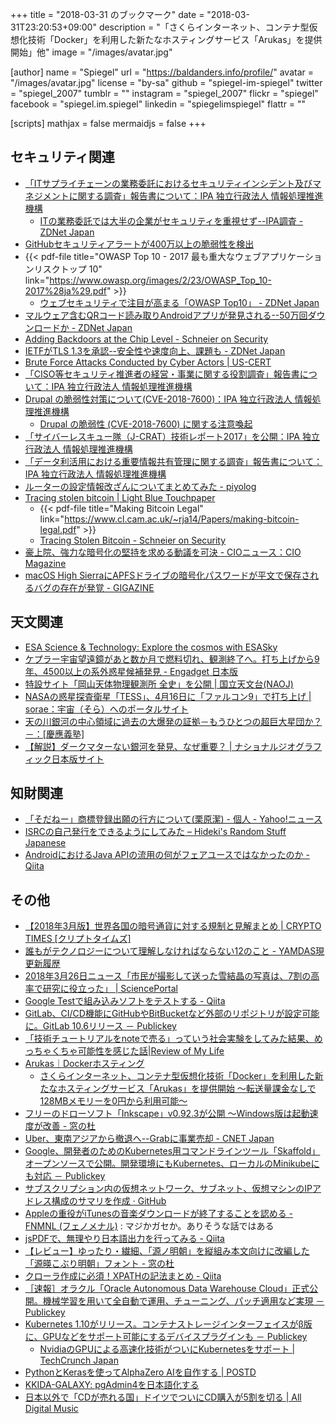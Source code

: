 +++
title = "2018-03-31 のブックマーク"
date =  "2018-03-31T23:20:53+09:00"
description = "「さくらインターネット、コンテナ型仮想化技術「Docker」を利用した新たなホスティングサービス「Arukas」を提供開始」他"
image = "/images/avatar.jpg"

[author]
name      = "Spiegel"
url       = "https://baldanders.info/profile/"
avatar    = "/images/avatar.jpg"
license   = "by-sa"
github    = "spiegel-im-spiegel"
twitter   = "spiegel_2007"
tumblr    = ""
instagram = "spiegel_2007"
flickr    = "spiegel"
facebook  = "spiegel.im.spiegel"
linkedin  = "spiegelimspiegel"
flattr    = ""

[scripts]
  mathjax = false
  mermaidjs = false
+++

## セキュリティ関連

- [「ITサプライチェーンの業務委託におけるセキュリティインシデント及びマネジメントに関する調査」報告書について：IPA 独立行政法人 情報処理推進機構](https://www.ipa.go.jp/security/fy29/reports/scrm/index.html)
    - [ITの業務委託では大半の企業がセキュリティを重視せず--IPA調査 - ZDNet Japan](https://japan.zdnet.com/article/35116692/)
- [GitHubセキュリティアラートが400万以上の脆弱性を検出](https://www.infoq.com/jp/news/2018/03/github-vulnerability-alerts-resp)
- {{< pdf-file title="OWASP Top 10 - 2017 最も重大なウェブアプリケーションリスクトップ 10" link="https://www.owasp.org/images/2/23/OWASP_Top_10-2017%28ja%29.pdf" >}}
    - [ウェブセキュリティで注目が高まる「OWASP Top10」 - ZDNet Japan](https://japan.zdnet.com/article/35116378/)
- [マルウェア含むQRコード読み取りAndroidアプリが発見される--50万回ダウンロードか - ZDNet Japan](https://japan.zdnet.com/article/35116720/)
- [Adding Backdoors at the Chip Level - Schneier on Security](https://www.schneier.com/blog/archives/2018/03/adding_backdoor.html)
- [IETFがTLS 1.3を承認--安全性や速度向上、課題も - ZDNet Japan](https://japan.zdnet.com/article/35116733/)
- [Brute Force Attacks Conducted by Cyber Actors | US-CERT](https://www.us-cert.gov/ncas/alerts/TA18-086A)
- [「CISO等セキュリティ推進者の経営・事業に関する役割調査」報告書について：IPA 独立行政法人 情報処理推進機構](https://www.ipa.go.jp/security/fy29/reports/ciso/index.html)
- [Drupal の脆弱性対策について(CVE-2018-7600)：IPA 独立行政法人 情報処理推進機構](https://www.ipa.go.jp/security/ciadr/vul/20180329-drupal.html)
    - [Drupal の脆弱性 (CVE-2018-7600) に関する注意喚起](http://www.jpcert.or.jp/at/2018/at180012.html)
- [「サイバーレスキュー隊（J-CRAT）技術レポート2017」を公開：IPA 独立行政法人 情報処理推進機構](https://www.ipa.go.jp/security/J-CRAT/report/20180329.html)
- [「データ利活用における重要情報共有管理に関する調査」報告書について：IPA 独立行政法人 情報処理推進機構](https://www.ipa.go.jp/security/fy29/reports/ts_research/20180329.html)
- [ルーターの設定情報改ざんについてまとめてみた - piyolog](http://d.hatena.ne.jp/Kango/20180328/1522253693)
- [Tracing stolen bitcoin | Light Blue Touchpaper](https://www.lightbluetouchpaper.org/2018/03/26/tracing-stolen-bitcoin/)
    - {{< pdf-file title="Making Bitcoin Legal" link="https://www.cl.cam.ac.uk/~rja14/Papers/making-bitcoin-legal.pdf" >}}
    - [Tracing Stolen Bitcoin - Schneier on Security](https://www.schneier.com/blog/archives/2018/03/tracing_stolen_.html)
- [豪上院、強力な暗号化の堅持を求める動議を可決 - CIOニュース：CIO Magazine](http://tech.nikkeibp.co.jp/it/atcl/idg/14/481709/032900419/)
- [macOS High SierraにAPFSドライブの暗号化パスワードが平文で保存されるバグの存在が発覚 - GIGAZINE](https://gigazine.net/news/20180330-password-saved-making-apfs-volumes/)

## 天文関連

- [ESA Science & Technology: Explore the cosmos with ESASky](http://sci.esa.int/astrophysics/60099-explore-the-cosmos-with-esasky/)
- [ケプラー宇宙望遠鏡があと数か月で燃料切れ、観測終了へ。打ち上げから9年、4500以上の系外惑星候補発見 - Engadget 日本版](https://japanese.engadget.com/2018/03/15/9-4500/)
- [特設サイト「岡山天体物理観測所 全史」を公開 | 国立天文台(NAOJ)](https://www.nao.ac.jp/news/topics/2018/20180327-oao.html)
- [NASAの惑星探査衛星「TESS」、4月16日に「ファルコン9」で打ち上げ | sorae：宇宙（そら）へのポータルサイト](http://sorae.info/030201/2018_03_29_nasa-2.html)
- [天の川銀河の中心領域に過去の大爆発の証拠－もうひとつの超巨大星団か？－：[慶應義塾]](https://www.keio.ac.jp/ja/press-releases/2018/3/29/28-43280/)
- [【解説】ダークマターない銀河を発見、なぜ重要？ | ナショナルジオグラフィック日本版サイト](http://natgeo.nikkeibp.co.jp/atcl/news/18/033000143/)

## 知財関連

- [「そだねー」商標登録出願の行方について(栗原潔) - 個人 - Yahoo!ニュース](https://news.yahoo.co.jp/byline/kuriharakiyoshi/20180323-00083054/)
- [ISRCの自己発行をできるようにしてみた – Hideki's Random Stuff Japanese](https://ja.hideki.hclippr.com/2018/03/27/isrc%e3%81%ae%e8%87%aa%e5%b7%b1%e7%99%ba%e8%a1%8c%e3%82%92%e3%81%a7%e3%81%8d%e3%82%8b%e3%82%88%e3%81%86%e3%81%ab%e3%81%97%e3%81%a6%e3%81%bf%e3%81%9f/)
- [AndroidにおけるJava APIの流用の何がフェアユースではなかったのか - Qiita](https://qiita.com/zinbe/items/87d20c663105e62d7050)

## その他

- [【2018年3月版】世界各国の暗号通貨に対する規制と見解まとめ | CRYPTO TIMES [クリプトタイムズ]](https://crypto-times.jp/world-regulation/)
- [誰もがテクノロジーについて理解しなければならない12のこと - YAMDAS現更新履歴](http://d.hatena.ne.jp/yomoyomo/20180325/understandabouttech)
- [2018年3月26日ニュース「市民が撮影して送った雪結晶の写真は、7割の高率で研究に役立った」 | SciencePortal](https://scienceportal.jst.go.jp/news/newsflash_review/newsflash/2018/03/20180326_01.html)
- [Google Testで組み込みソフトをテストする - Qiita](https://qiita.com/mitazet/items/211f9dfb63f4e358cf83)
- [GitLab、CI/CD機能にGitHubやBitBucketなど外部のリポジトリが設定可能に。GitLab 10.6リリース － Publickey](http://www.publickey1.jp/blog/18/gitlabcicdgithubbitbucketgitlab_106.html)
- [「技術チュートリアルをnoteで売る」っていう社会実験をしてみた結果、めっちゃくちゃ可能性を感じた話|Review of My Life](https://review-of-my-life.blogspot.jp/2018/03/note-tech-monetize.html)
- [Arukas｜Dockerホスティング](https://arukas.io/)
    - [さくらインターネット、コンテナ型仮想化技術「Docker」を利用した新たなホスティングサービス「Arukas」を提供開始 ～転送量課金なしで128MBメモリーを0円から利用可能～](https://www.sakura.ad.jp/press/2018/0326_arukas/)
- [フリーのドローソフト「Inkscape」v0.92.3が公開 ～Windows版は起動速度が改善 - 窓の杜](https://forest.watch.impress.co.jp/docs/news/1113580.html)
- [Uber、東南アジアから撤退へ--Grabに事業売却 - CNET Japan](https://japan.cnet.com/article/35116713/)
- [Google、開発者のためのKubernetes用コマンドラインツール「Skaffold」オープンソースで公開。開発環境にもKubernetes、ローカルのMinikubeにも対応 － Publickey](http://www.publickey1.jp/blog/18/googlekubernetesskaffoldkubernetesminikube.html)
- [サブスクリプション内の仮想ネットワーク、サブネット、仮想マシンのIPアドレス構成のサマリを作成 · GitHub](https://gist.github.com/mtsukamoto/199d3581dc8b3b66c6dd64ecba803b4c)
- [Appleの重役がiTunesの音楽ダウンロードが終了することを認める - FNMNL (フェノメナル)](http://fnmnl.tv/2018/03/27/50071?articleview=more) : マジかガセか。ありそうな話ではある
- [jsPDFで、無理やり日本語出力を行ってみる - Qiita](https://qiita.com/JunichiWatanuki/items/07bcb842e5532068fd62)
- [【レビュー】ゆったり・繊細、「源ノ明朝」を縦組み本文向けに改編した「源暎こぶり明朝」フォント - 窓の杜](https://forest.watch.impress.co.jp/docs/review/1113819.html)
- [クローラ作成に必須！XPATHの記法まとめ - Qiita](https://qiita.com/rllllho/items/cb1187cec0fb17fc650a)
- [［速報］オラクル「Oracle Autonomous Data Warehouse Cloud」正式公開。機械学習を用いて全自動で運用、チューニング、パッチ適用など実現 － Publickey](http://www.publickey1.jp/blog/18/oracle_autonomous_data_warehouse_cloud.html)
- [Kubernetes 1.10がリリース。コンテナストレージインターフェイスがβ版に、GPUなどをサポート可能にするデバイスプラグインも － Publickey](http://www.publickey1.jp/blog/18/kubernetes_110gpu.html)
    - [NvidiaのGPUによる高速化技術がついにKubernetesをサポート  |  TechCrunch Japan](https://jp.techcrunch.com/2018/03/28/2018-03-27-nvidia-brings-joy-by-bringing-gpu-acceleration-to-kubernetes/)
- [PythonとKerasを使ってAlphaZero AIを自作する | POSTD](https://postd.cc/applied-data-sciencehow-to-build-your-own-alphazero-ai-using-python-and-keras/)
- [KKIDA-GALAXY: pgAdmin4を日本語化する](http://kkida-galaxy.blogspot.jp/2017/12/pgadmin4ja.html)
- [日本以外で「CDが売れる国」ドイツでついにCD購入が5割を切る | All Digital Music](http://jaykogami.com/2018/03/15091.html)
